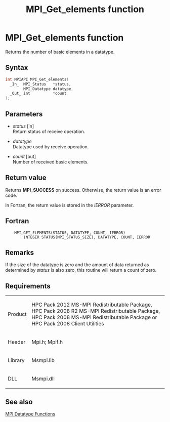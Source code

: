 ﻿---
title: MPI_Get_elements function
TOCTitle: MPI_Get_elements function
ms:assetid: e9d2d957-a9ea-4efe-ac2a-b69844ee6712
ms:mtpsurl: https://msdn.microsoft.com/en-us/library/Dn473381(v=VS.85)
ms:contentKeyID: 59360917
ms.date: 03/28/2018
mtps_version: v=VS.85
f1_keywords:
- MPI_GET_ELEMENTS
- mpif/MPI_Get_elements
- mpi/MPI_GET_ELEMENTS
dev_langs:
- C++
- C
---

# MPI\_Get\_elements function

Returns the number of basic elements in a datatype.

## Syntax

``` c++
int MPIAPI MPI_Get_elements(
  _In_  MPI_Status   *status,
        MPI_Datatype datatype,
  _Out_ int          *count
);
```

## Parameters

  - *status* \[in\]  
    Return status of receive operation.

  - *datatype*  
    Datatype used by receive operation.

  - *count* \[out\]  
    Number of received basic elements.

## Return value

Returns **MPI\_SUCCESS** on success. Otherwise, the return value is an error code.

In Fortran, the return value is stored in the *IERROR* parameter.

## Fortran

``` FORTRAN
    MPI_GET_ELEMENTS(STATUS, DATATYPE, COUNT, IERROR)
        INTEGER STATUS(MPI_STATUS_SIZE), DATATYPE, COUNT, IERROR
```

## Remarks

If the size of the datatype is zero and the amount of data returned as determined by *status* is also zero, this routine will return a count of zero.

## Requirements

<table>
<colgroup>
<col/>
<col/>
</colgroup>
<tbody>
<tr class="odd">
<td><p>Product</p></td>
<td><p>HPC Pack 2012 MS-MPI Redistributable Package, HPC Pack 2008 R2 MS-MPI Redistributable Package, HPC Pack 2008 MS-MPI Redistributable Package or HPC Pack 2008 Client Utilities</p></td>
</tr>
<tr class="even">
<td><p>Header</p></td>
<td>Mpi.h;
Mpif.h</td>
</tr>
<tr class="odd">
<td><p>Library</p></td>
<td>Msmpi.lib</td>
</tr>
<tr class="even">
<td><p>DLL</p></td>
<td>Msmpi.dll</td>
</tr>
</tbody>
</table>


## See also

[MPI Datatype Functions](mpi-datatype-functions.md)

